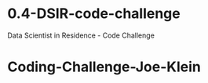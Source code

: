 # 0.4-DSIR-code-challenge
Data Scientist in Residence - Code Challenge
# Coding-Challenge-Joe-Klein
